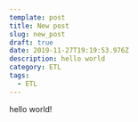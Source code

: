 ```yaml
---
template: post
title: New post
slug: new_post
draft: true
date: 2019-11-27T19:19:53.976Z
description: hello world
category: ETL
tags:
  - ETL
---
```

hello world!
